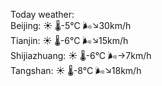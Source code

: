 Today weather:  
Beijing: ☀️ 🌡️-5°C 🌬️↘30km/h  
Tianjin: ☀️ 🌡️-6°C 🌬️↘15km/h  
Shijiazhuang: ☀️ 🌡️-6°C 🌬️→7km/h  
Tangshan: ☀️ 🌡️-8°C 🌬️↘18km/h  
